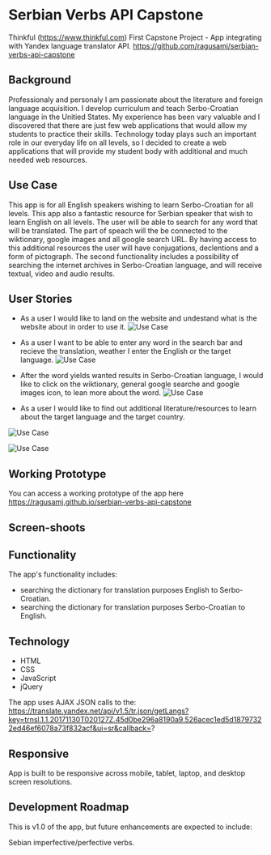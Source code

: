 # Serbian Verbs API Capstone
Thinkful (https://www.thinkful.com) First Capstone Project - App integrating with Yandex language translator API.
https://github.com/ragusamj/serbian-verbs-api-capstone


## Background
Professionaly and personaly I am passionate about the literature and foreign language acquisition. I develop curriculum and teach Serbo-Croatian language in the Unitied States.
My experience has been vary valuable and I discovered that there are just few web applications that would allow my students to practice their skills.
Technology today plays such an important role in our everyday life on all levels, so I decided to create a web applications that will provide my student body with additional and much needed
web resources.


## Use Case
This app is for all English speakers wishing to learn Serbo-Croatian for all levels.
This app also a fantastic resource for Serbian speaker that wish to learn English on all levels.
The user will be able to search for any word that will be translated.
The part of speach will the be connected to the wiktionary, google images and all google search URL.
By having access to this additional resources the user will have conjugations, declentions and a form of pictograph.
The second functionality includes a possibility of searching the internet archives in Serbo-Croatian language, and will receive textual, video and audio results.



## User Stories

* As a user I would like to land on the website and undestand what is the website about in order to use it.
![Use Case](https://github.com/ragusamj/serbian-verbs-api-capstone/blob/master/github-images/serbian-api-capstone-home.png)

* As a user I want to be able to enter any word in the search bar and recieve the translation,
weather I enter the English or the target language.
![Use Case](https://github.com/ragusamj/serbian-verbs-api-capstone/blob/master/github-images/serbian-api-capstone-translate.png)


* After the word yields wanted results in Serbo-Croatian language, I would like to click on the wiktionary,
general google searche and google images icon, to lean more about the word.
![Use Case](https://github.com/ragusamj/serbian-verbs-api-capstone/blob/master/github-images/serbian-api-capstone-translate-results.png)



*  As a user I would like to find out additional literature/resources to learn about the target language and the target country.

![Use Case](https://github.com/ragusamj/serbian-verbs-api-capstone/blob/master/github-images/serbian-api-capstone-read.png)

![Use Case](https://github.com/ragusamj/serbian-verbs-api-capstone/blob/master/github-images/serbian-api-capstone-read-results.png)


## Working Prototype

You can access a working prototype of the app here https://ragusamj.github.io/serbian-verbs-api-capstone


## Screen-shoots


## Functionality
The app's functionality includes:
* searching the dictionary for translation purposes English to Serbo-Croatian.
* searching the dictionary for translation purposes Serbo-Croatian to English.

## Technology
* HTML
* CSS
* JavaScript
* jQuery

The app uses AJAX JSON calls to the: https://translate.yandex.net/api/v1.5/tr.json/getLangs?key=trnsl.1.1.20171130T020127Z.45d0be296a8190a9.526acec1ed5d18797322ed46ef6078a73f832acf&ui=sr&callback=?


## Responsive
App is built to be responsive across mobile, tablet, laptop, and desktop screen resolutions.

## Development Roadmap
This is v1.0 of the app, but future enhancements are expected to include:

Sebian imperfective/perfective verbs.
